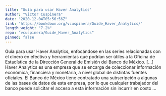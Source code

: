 ```yaml
---
title: "Guía para usar Haver Analytics"
author: "Victor Cuspinera"
date: "2020-12-04T05:56:56Z"
link: "https://bookdown.org/vcuspinera/Guide_Haver_Analytics/"
length_weight: "7.2%"
repo: "vcuspinera/Guide_Haver_Analytics"
pinned: false
---
```


Guía para usar Haver Analytics, enfocándose en las series relacionadas con el dinero en efectivo y herramientas que podrían ser útiles a la Oficina de Estadística de la Dirección General de Emisión del Banco de México. [...] Haver Analytics es una empresa que se encarga de coleccionar información económica, financiera y monetaria, a nivel global de distintas fuentes oficiales. El Banco de México tiene contratado una subscripción a algunas de las bases de datos de esta empresa, por lo que cualquier trabajador del banco puede solicitar el acceso a esta información sin incurrir en costo ...
